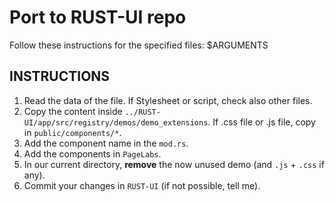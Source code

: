 # Port to RUST-UI repo

Follow these instructions for the specified files: $ARGUMENTS

## INSTRUCTIONS

1. Read the data of the file. If Stylesheet or script, check also other files.
2. Copy the content inside `../RUST-UI/app/src/registry/demos/demo_extensions`. If .css file or .js file, copy in `public/components/*`.
3. Add the component name in the `mod.rs`.
4. Add the components in `PageLabs`.
5. In our current directory, **remove** the now unused demo (and `.js` + `.css` if any).
6. Commit your changes in `RUST-UI` (if not possible, tell me).


